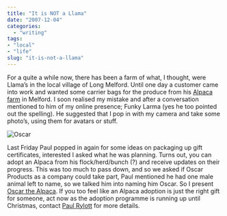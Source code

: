 ```yaml
---
title: "It is NOT a Llama"
date: "2007-12-04"
categories:
  - "writing"
tags:
- "local"
- "life"
slug: "it-is-not-a-llama"
---
```


For a quite a while now, there has been a farm of what, I thought, were Llama’s in the local village of Long Melford. Until one day a customer came into work and wanted some carrier bags for the produce from his [Alpaca farm](https://www.melfordgreenalpacas.co.uk/) in Melford. I soon realised my mistake and after a conversation mentioned to him of my online presence; Funky Larma (yes he too pointed out the spelling). He suggested that I pop in with my camera and take some photo’s, using them for avatars or stuff.

![Oscar](/images/2085562667_3b1c4e615d_m.jpg)

Last Friday Paul popped in again for some ideas on packaging up gift certificates, interested I asked what he was planning. Turns out, you can adopt an Alpaca from his flock/herd/bunch (?) and receive updates on their progress. This was too much to pass down, and so we asked if Oscar Products as a company could take part, Paul mentioned he had one male animal left to name, so we talked him into naming him Oscar. So I present [Oscar the Alpaca](https://www.flickr.com/photos/funkylarma/sets/72157603369256830/). If you too feel like an Alpaca adoption is just the right gift for someone, act now as the adoption programme is running up until Christmas, contact [Paul Rylott](https://www.melfordgreenalpacas.co.uk/pages/contact_us.html) for more details.
